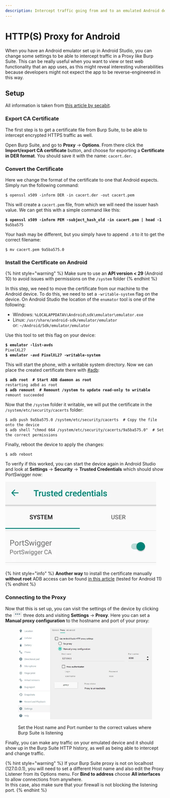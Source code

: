```yaml
---
description: Intercept traffic going from and to an emulated Android device with Burp Suite
---
```


# HTTP(S) Proxy for Android

When you have an Android emulator set up in Android Studio, you can change some settings to be able to intercept traffic in a Proxy like Burp Suite. This can be really useful when you want to view or test web functionality that an app uses, as this might reveal interesting vulnerabilities because developers might not expect the app to be reverse-engineered in this way.&#x20;

## Setup

All information is taken from [this article by secabit](https://secabit.medium.com/how-to-configure-burp-proxy-with-an-android-emulator-31b483237053).&#x20;

### Export CA Certificate

The first step is to get a certificate file from Burp Suite, to be able to intercept encrypted HTTPS traffic as well.&#x20;

Open Burp Suite, and go to **Proxy** -> **Options**. From there click the **Import/export CA certificate** button, and choose for exporting a **Certificate in DER format**. You should save it with the name: `cacert.der`.&#x20;

### Convert the Certificate

Here we change the format of the certificate to one that Android expects. Simply run the following command:

```shell-session
$ openssl x509 -inform DER -in cacert.der -out cacert.pem
```

This will create a `cacert.pem` file, from which we will need the issuer hash value. We can get this with a simple command like this:

<pre class="language-shell-session"><code class="lang-shell-session"><strong>$ openssl x509 -inform PEM -subject_hash_old -in cacert.pem | head -1
</strong>9a5ba575
</code></pre>

Your hash may be different, but you simply have to append `.0` to it to get the correct filename:

```shell-session
$ mv cacert.pem 9a5ba575.0
```

### Install the Certificate on Android

{% hint style="warning" %}
Make sure to use an **API version < 29** (Android 10) to avoid issues with permissions on the `/system` folder
{% endhint %}

In this step, we need to move the certificate from our machine to the Android device. To do this, we need to set a `-writable-system` flag on the device. On Android Studio the location of the `enumator` tool is one of the following:

* Windows: `%LOCALAPPDATA%\Android\sdk\emulator\emulator.exe`
* Linux: `/usr/share/android-sdk/emulator/emulator`\
  &#x20;   or:   `~/Android/Sdk/emulator/emulator`

Use this tool to set this flag on your device:

<pre class="language-shell-session"><code class="lang-shell-session"><strong>$ emulator -list-avds
</strong>PixelXL27
<strong>$ emulator -avd PixelXL27 -writable-system
</strong></code></pre>

This will start the phone, with a writable system directory. Now we can place the created certificate there with [#adb](setup.md#adb "mention"):

<pre class="language-shell-session"><code class="lang-shell-session"><strong>$ adb root  # Start ADB daemon as root
</strong>restarting adbd as root
<strong>$ adb remount  # Remount /system to update read-only to writable
</strong>remount succeeded
</code></pre>

Now that the `/system` folder it writable, we will put the certificate in the `/system/etc/security/cacerts` folder:

```shell-session
$ adb push 9a5ba575.0 /system/etc/security/cacerts  # Copy the file onto the device
$ adb shell "chmod 664 /system/etc/security/cacerts/9a5ba575.0"  # Set the correct permissions
```

Finally, reboot the device to apply the changes:

```shell-session
$ adb reboot
```

To verify if this worked, you can start the device again in Android Studio and look at **Settings** -> **Security** -> **Trusted Credentials** which should show PortSwigger now:

![](<../.gitbook/assets/image (44).png>)

{% hint style="info" %}
**Another way** to install the certificate manually **without root** ADB access can be found [in this article](https://passkwall.medium.com/how-to-configure-android-studio-with-burpsuite-46814392e31c) (tested for Android 11)
{% endhint %}

### Connecting to the Proxy

Now that this is set up, you can visit the settings of the device by clicking the ![](<../.gitbook/assets/image (8) (2).png>) three dots and visiting **Settings** -> **Proxy**. Here you can set a **Manual proxy configuration** to the hostname and port of your proxy:

<figure><img src="../.gitbook/assets/image (1) (2) (2).png" alt=""><figcaption><p>Set the Host name and Port number to the correct values where Burp Suite is listening</p></figcaption></figure>

Finally, you can make any traffic on your emulated device and it should show up in the Burp Suite HTTP history, as well as being able to intercept and change traffic.&#x20;

{% hint style="warning" %}
If your Burp Suite proxy is not on localhost (127.0.0.1), you will need to set a different Host name and also edit the Proxy Listener from its Options menu. For **Bind to address** choose **All interfaces** to allow connections from anywhere. \
In this case, also make sure that your firewall is not blocking the listening port.&#x20;
{% endhint %}
